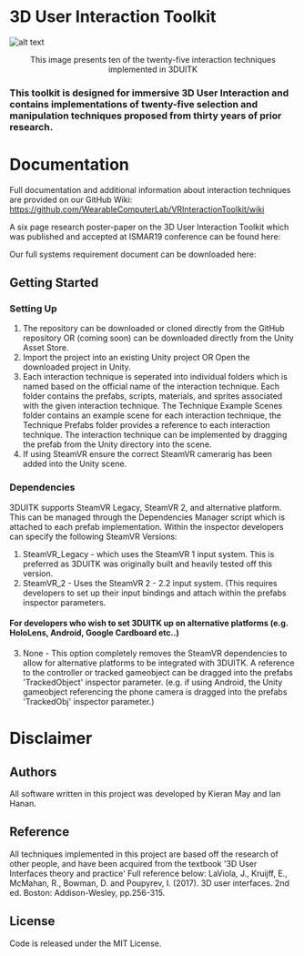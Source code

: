 # 3D User Interaction Toolkit
![alt text](https://i.imgur.com/xVQx4pW.jpg) <p align="center">This image presents ten of the twenty-five interaction techniques implemented in 3DUITK</p>
### This toolkit is designed for immersive 3D User Interaction and contains implementations of twenty-five selection and manipulation techniques proposed from thirty years of prior research.

# Documentation
Full documentation and additional information about interaction techniques are provided on our GitHub Wiki: https://github.com/WearableComputerLab/VRInteractionToolkit/wiki

A six page research poster-paper on the 3D User Interaction Toolkit which was published and accepted at ISMAR19 conference can be found here:

Our full systems requirement document can be downloaded here:

## Getting Started
### Setting Up
1. The repository can be downloaded or cloned directly from the GitHub repository OR (coming soon) can be downloaded directly from the Unity Asset Store.
2. Import the project into an existing Unity project OR Open the downloaded project in Unity.
3. Each interaction technique is seperated into individual folders which is named based on the official name of the interaction technique. Each folder contains the prefabs, scripts, materials, and sprites associated with the given interaction technique. The Technique Example Scenes folder contains an example scene for each interaction technique, the Technique Prefabs folder provides a reference to each interaction technique. The interaction technique can be implemented by dragging the prefab from the Unity directory into the scene.
4. If using SteamVR ensure the correct SteamVR camerarig has been added into the Unity scene.
### Dependencies
3DUITK supports SteamVR Legacy, SteamVR 2, and alternative platform. This can be managed through the Dependencies Manager script which is attached to each prefab implementation. Within the inspector developers can specify the following SteamVR Versions:
1. SteamVR_Legacy - which uses the SteamVR 1 input system. This is preferred as 3DUITK was originally built and heavily tested off this version.
2. SteamVR_2 - Uses the SteamVR 2 - 2.2 input system. (This requires developers to set up their input bindings and attach within the prefabs inspector parameters.
#### For developers who wish to set 3DUITK up on alternative platforms (e.g. HoloLens, Android, Google Cardboard etc..)
3. None - This option completely removes the SteamVR dependencies to allow for alternative platforms to be integrated with 3DUITK. A reference to the controller or tracked gameobject can be dragged into the prefabs 'TrackedObject' inspector parameter. (e.g. if using Android, the Unity gameobject referencing the phone camera is dragged into the prefabs 'TrackedObj' inspector parameter.)


# Disclaimer
## Authors
All software written in this project was developed by Kieran May and Ian Hanan.

## Reference
All techniques implemented in this project are based off the research of other people, and have been acquired from the textbook '3D User Interfaces theory and practice'
Full reference below:
LaViola, J., Kruijff, E., McMahan, R., Bowman, D. and Poupyrev, I. (2017). 3D user interfaces. 2nd ed. Boston: Addison-Wesley, pp.256-315.

## License
Code is released under the MIT License.
